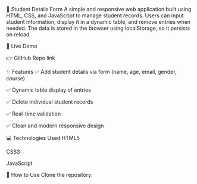 🧾 Student Details Form
A simple and responsive web application built using HTML, CSS, and JavaScript to manage student records. Users can input student information, display it in a dynamic table, and remove entries when needed. The data is stored in the browser using localStorage, so it persists on reload.

🔗 Live Demo

👉 GitHub Repo link

✨ Features
✅ Add student details via form (name, age, email, gender, course)

✅ Dynamic table display of entries

✅ Delete individual student records

✅ Real-time validation

✅ Clean and modern responsive design

💻 Technologies Used
HTML5

CSS3

JavaScript

📂 How to Use
Clone the repository:
